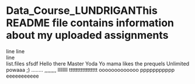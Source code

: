 # Data_Course_LUNDRIGANThis README file contains information about my uploaded assignments
line
line         
line  
list.files
sfsdf
Hello there
Master Yoda
Yo mama likes the prequels
Unlimited powaaa
;)
........
,,,,,,,,
llllllll
ttttttttttttttttt
ooooooooooooo
ppppppppppp
eeeeeeeeeee
